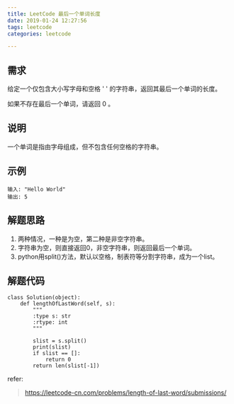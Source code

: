 ```yaml
---
title: LeetCode 最后一个单词长度
date: 2019-01-24 12:27:56
tags: leetcode
categories: leetcode

---
```


## 需求

给定一个仅包含大小写字母和空格 ' ' 的字符串，返回其最后一个单词的长度。

如果不存在最后一个单词，请返回 0 。

## 说明

一个单词是指由字母组成，但不包含任何空格的字符串。

## 示例

```
输入: "Hello World"
输出: 5
```

## 解题思路
1. 两种情况，一种是为空，第二种是非空字符串。
2. 字符串为空，则直接返回0，非空字符串，则返回最后一个单词。
3. python用split()方法，默认以空格，制表符等分割字符串，成为一个list。

## 解题代码

```
class Solution(object):
    def lengthOfLastWord(self, s):
        """
        :type s: str
        :rtype: int
        """

        slist = s.split()
        print(slist)
        if slist == []:
            return 0
        return len(slist[-1])

```

refer:
> https://leetcode-cn.com/problems/length-of-last-word/submissions/